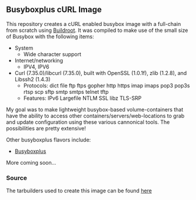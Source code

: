 ## Busyboxplus cURL Image

This repository creates a cURL enabled busybox image with a full-chain from
scratch using [Buildroot](http://buildroot.uclibc.org).  It was compiled to make
use of the small size of Busybox with the following items:

* System
    * Wide character support
* Internet/networking
    * IPV4, IPV6
* Curl (7.35.0)/libcurl (7.35.0), built with OpenSSL (1.0.1f), zlib (1.2.8), and
  Libssh2 (1.4.3)
    * Protocols: dict file ftp ftps gopher http https imap imaps pop3 pop3s rtsp
      scp sftp smtp smtps telnet tftp 
    * Features: IPv6 Largefile NTLM SSL libz TLS-SRP

My goal was to make lightweight busybox-based volume-containers that have the
ability to access other containers/servers/web-locations to grab and update
configuration using these various cannonical tools. The possibilities are pretty
extensive!

Other busyboxplus flavors include:

* [Busyboxplus][1]

More coming soon...

[1]: https://index.docker.io/u/brianclements/busyboxplus
### Source

The tarbuilders used to create this image can be found [here][2]

[2]: https://github.com/brianclements/dockerfile-busyboxplus
